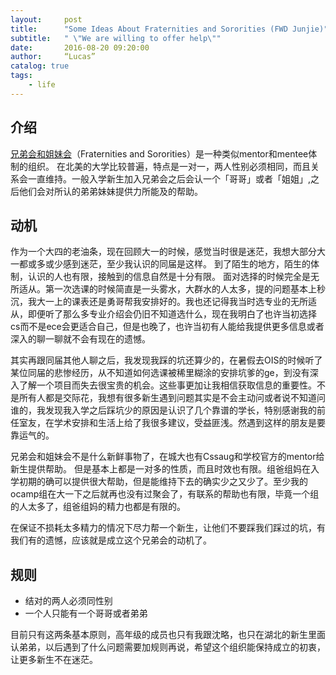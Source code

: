 ```yaml
---
layout:     post
title:      "Some Ideas About Fraternities and Sororities (FWD Junjie)"
subtitle:   " \"We are willing to offer help\""
date:       2016-08-20 09:20:00
author:     “Lucas”
catalog: true
tags:
    - life
---
```


## 介绍

[兄弟会和姐妹会](https://www.zhihu.com/question/20451968)（Fraternities and Sororities）是一种类似mentor和mentee体制的组织。 在北美的大学比较普遍，特点是一对一，两人性别必须相同，而且关系会一直维持。一般入学新生加入兄弟会之后会认一个「哥哥」或者「姐姐」,之后他们会对所认的弟弟妹妹提供力所能及的帮助。

## 动机

作为一个大四的老油条，现在回顾大一的时候，感觉当时很是迷茫，我想大部分大一都或多或少感到迷茫，至少我认识的同届是这样。 到了陌生的地方，陌生的体制，认识的人也有限，接触到的信息自然是十分有限。 面对选择的时候完全是无所适从。第一次选课的时候简直是一头雾水，大群水的人太多，提的问题基本上秒沉，我大一上的课表还是勇哥帮我安排好的。我也还记得我当时选专业的无所适从，即便听了那么多专业介绍会仍旧不知道选什么，现在我明白了也许当初选择cs而不是ece会更适合自己，但是也晚了，也许当初有人能给我提供更多信息或者深入的聊一聊就不会有现在的遗憾。

其实再跟同届其他人聊之后，我发现我踩的坑还算少的，在暑假去OIS的时候听了某位同届的悲惨经历，从不知道如何选课被稀里糊涂的安排坑爹的ge，到没有深入了解一个项目而失去很宝贵的机会。这些事更加让我相信获取信息的重要性。不是所有人都是交际花，我想有很多新生遇到问题其实是不会主动问或者说不知道问谁的，我发现我入学之后踩坑少的原因是认识了几个靠谱的学长，特别感谢我的前任室友，在学术安排和生活上给了我很多建议，受益匪浅。然遇到这样的朋友是要靠运气的。

兄弟会和姐妹会不是什么新鲜事物了，在城大也有Cssaug和学校官方的mentor给新生提供帮助。 但是基本上都是一对多的性质，而且时效也有限。组爸组妈在入学初期的确可以提供很大帮助，但是能维持下去的确实少之又少了。至少我的ocamp组在大一下之后就再也没有过聚会了，有联系的帮助也有限，毕竟一个组的人太多了，组爸组妈的精力也都是有限的。 

在保证不损耗太多精力的情况下尽力帮一个新生，让他们不要踩我们踩过的坑，有我们有的遗憾，应该就是成立这个兄弟会的动机了。

## 规则

- 结对的两人必须同性别
- 一个人只能有一个哥哥或者弟弟

目前只有这两条基本原则，高年级的成员也只有我跟沈略，也只在湖北的新生里面认弟弟，以后遇到了什么问题需要加规则再说，希望这个组织能保持成立的初衷，让更多新生不在迷茫。
